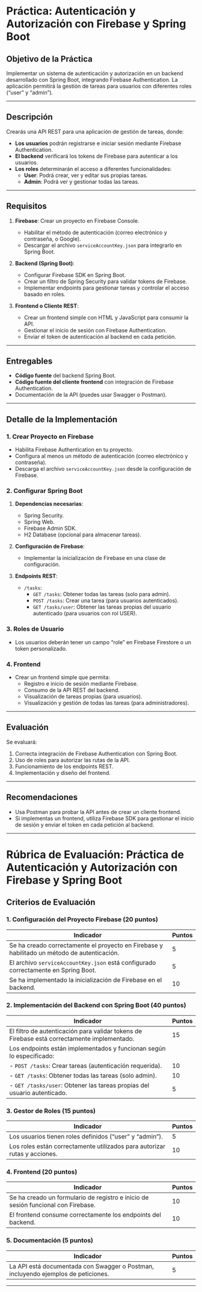 # Práctica: Autenticación y Autorización con Firebase y Spring Boot

## Objetivo de la Práctica
Implementar un sistema de autenticación y autorización en un backend desarrollado con Spring Boot, integrando Firebase Authentication. La aplicación permitirá la gestión de tareas para usuarios con diferentes roles (“user” y “admin”).

---

## Descripción
Crearás una API REST para una aplicación de gestión de tareas, donde:

- **Los usuarios** podrán registrarse e iniciar sesión mediante Firebase Authentication.
- **El backend** verificará los tokens de Firebase para autenticar a los usuarios.
- **Los roles** determinarán el acceso a diferentes funcionalidades:
  - **User**: Podrá crear, ver y editar sus propias tareas.
  - **Admin**: Podrá ver y gestionar todas las tareas.

---

## Requisitos
1. **Firebase**: Crear un proyecto en Firebase Console.
   - Habilitar el método de autenticación (correo electrónico y contraseña, o Google).
   - Descargar el archivo `serviceAccountKey.json` para integrarlo en Spring Boot.

2. **Backend (Spring Boot)**:
   - Configurar Firebase SDK en Spring Boot.
   - Crear un filtro de Spring Security para validar tokens de Firebase.
   - Implementar endpoints para gestionar tareas y controlar el acceso basado en roles.

3. **Frontend o Cliente REST**:
   - Crear un frontend simple con HTML y JavaScript para consumir la API.
   - Gestionar el inicio de sesión con Firebase Authentication.
   - Enviar el token de autenticación al backend en cada petición.

---

## Entregables
- **Código fuente** del backend Spring Boot.
- **Código fuente del cliente frontend** con integración de Firebase Authentication.
- Documentación de la API (puedes usar Swagger o Postman).

---

## Detalle de la Implementación

### 1. Crear Proyecto en Firebase
- Habilita Firebase Authentication en tu proyecto.
- Configura al menos un método de autenticación (correo electrónico y contraseña).
- Descarga el archivo `serviceAccountKey.json` desde la configuración de Firebase.

### 2. Configurar Spring Boot
1. **Dependencias necesarias**:
   - Spring Security.
   - Spring Web.
   - Firebase Admin SDK.
   - H2 Database (opcional para almacenar tareas).

2. **Configuración de Firebase**:
   - Implementar la inicialización de Firebase en una clase de configuración.

3. **Endpoints REST**:
   - `/tasks`:
     - `GET /tasks`: Obtener todas las tareas (solo para admin).
     - `POST /tasks`: Crear una tarea (para usuarios autenticados).
     - `GET /tasks/user`: Obtener las tareas propias del usuario autenticado (para usuarios con rol USER).

### 3. Roles de Usuario
- Los usuarios deberán tener un campo “role” en Firebase Firestore o un token personalizado.

### 4. Frontend
- Crear un frontend simple que permita:
  - Registro e inicio de sesión mediante Firebase.
  - Consumo de la API REST del backend.
  - Visualización de tareas propias (para usuarios).
  - Visualización y gestión de todas las tareas (para administradores).

---

## Evaluación
Se evaluará:
1. Correcta integración de Firebase Authentication con Spring Boot.
2. Uso de roles para autorizar las rutas de la API.
3. Funcionamiento de los endpoints REST.
4. Implementación y diseño del frontend.

---

## Recomendaciones
- Usa Postman para probar la API antes de crear un cliente frontend.
- Si implementas un frontend, utiliza Firebase SDK para gestionar el inicio de sesión y enviar el token en cada petición al backend.

---

# Rúbrica de Evaluación: Práctica de Autenticación y Autorización con Firebase y Spring Boot

## Criterios de Evaluación

### 1. **Configuración del Proyecto Firebase** (20 puntos)
| Indicador                                      | Puntos |
|-----------------------------------------------|--------|
| Se ha creado correctamente el proyecto en Firebase y habilitado un método de autenticación. | 5      |
| El archivo `serviceAccountKey.json` está configurado correctamente en Spring Boot. | 5      |
| Se ha implementado la inicialización de Firebase en el backend.             | 10     |

### 2. **Implementación del Backend con Spring Boot** (40 puntos)
| Indicador                                      | Puntos |
|-----------------------------------------------|--------|
| El filtro de autenticación para validar tokens de Firebase está correctamente implementado. | 15     |
| Los endpoints están implementados y funcionan según lo especificado:       |        |
| - `POST /tasks`: Crear tareas (autenticación requerida).                | 10     |
| - `GET /tasks`: Obtener todas las tareas (solo admin).                  | 10     |
| - `GET /tasks/user`: Obtener las tareas propias del usuario autenticado. | 5      |

### 3. **Gestor de Roles** (15 puntos)
| Indicador                                      | Puntos |
|-----------------------------------------------|--------|
| Los usuarios tienen roles definidos (“user” y “admin”).              | 5      |
| Los roles están correctamente utilizados para autorizar rutas y acciones.   | 10     |

### 4. **Frontend** (20 puntos)
| Indicador                                      | Puntos |
|-----------------------------------------------|--------|
| Se ha creado un formulario de registro e inicio de sesión funcional con Firebase. | 10     |
| El frontend consume correctamente los endpoints del backend.             | 10     |

### 5. **Documentación** (5 puntos)
| Indicador                                      | Puntos |
|-----------------------------------------------|--------|
| La API está documentada con Swagger o Postman, incluyendo ejemplos de peticiones. | 5      |

---
